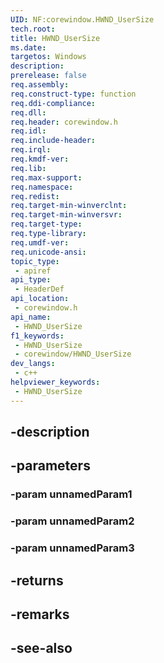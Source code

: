 ```yaml
---
UID: NF:corewindow.HWND_UserSize
tech.root: 
title: HWND_UserSize
ms.date: 
targetos: Windows
description: 
prerelease: false
req.assembly: 
req.construct-type: function
req.ddi-compliance: 
req.dll: 
req.header: corewindow.h
req.idl: 
req.include-header: 
req.irql: 
req.kmdf-ver: 
req.lib: 
req.max-support: 
req.namespace: 
req.redist: 
req.target-min-winverclnt: 
req.target-min-winversvr: 
req.target-type: 
req.type-library: 
req.umdf-ver: 
req.unicode-ansi: 
topic_type:
 - apiref
api_type:
 - HeaderDef
api_location:
 - corewindow.h
api_name:
 - HWND_UserSize
f1_keywords:
 - HWND_UserSize
 - corewindow/HWND_UserSize
dev_langs:
 - c++
helpviewer_keywords:
 - HWND_UserSize
---
```


## -description

## -parameters

### -param unnamedParam1

### -param unnamedParam2

### -param unnamedParam3

## -returns

## -remarks

## -see-also

